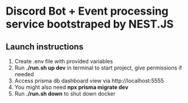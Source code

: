 # Discord Bot + Event processing service bootstraped by NEST.JS

## Launch instructions

1. Create .env file with provided variables
2. Run **./run.sh up dev** in terminal to start project, give permissions if needed 
3. Access prisma db dashboard view via http://localhost:5555
4. You might also need **npx prisma migrate dev**
5. Run **./run.sh down** to shut down docker